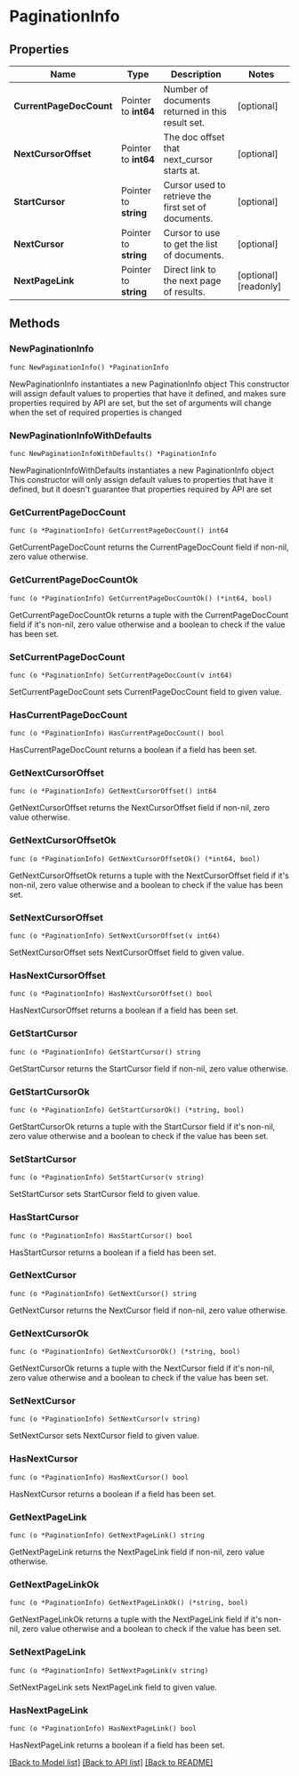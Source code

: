 # PaginationInfo

## Properties

Name | Type | Description | Notes
------------ | ------------- | ------------- | -------------
**CurrentPageDocCount** | Pointer to **int64** | Number of documents returned in this result set. | [optional] 
**NextCursorOffset** | Pointer to **int64** | The doc offset that next_cursor starts at. | [optional] 
**StartCursor** | Pointer to **string** | Cursor used to retrieve the first set of documents. | [optional] 
**NextCursor** | Pointer to **string** | Cursor to use to get the list of documents. | [optional] 
**NextPageLink** | Pointer to **string** | Direct link to the next page of results. | [optional] [readonly] 

## Methods

### NewPaginationInfo

`func NewPaginationInfo() *PaginationInfo`

NewPaginationInfo instantiates a new PaginationInfo object
This constructor will assign default values to properties that have it defined,
and makes sure properties required by API are set, but the set of arguments
will change when the set of required properties is changed

### NewPaginationInfoWithDefaults

`func NewPaginationInfoWithDefaults() *PaginationInfo`

NewPaginationInfoWithDefaults instantiates a new PaginationInfo object
This constructor will only assign default values to properties that have it defined,
but it doesn't guarantee that properties required by API are set

### GetCurrentPageDocCount

`func (o *PaginationInfo) GetCurrentPageDocCount() int64`

GetCurrentPageDocCount returns the CurrentPageDocCount field if non-nil, zero value otherwise.

### GetCurrentPageDocCountOk

`func (o *PaginationInfo) GetCurrentPageDocCountOk() (*int64, bool)`

GetCurrentPageDocCountOk returns a tuple with the CurrentPageDocCount field if it's non-nil, zero value otherwise
and a boolean to check if the value has been set.

### SetCurrentPageDocCount

`func (o *PaginationInfo) SetCurrentPageDocCount(v int64)`

SetCurrentPageDocCount sets CurrentPageDocCount field to given value.

### HasCurrentPageDocCount

`func (o *PaginationInfo) HasCurrentPageDocCount() bool`

HasCurrentPageDocCount returns a boolean if a field has been set.

### GetNextCursorOffset

`func (o *PaginationInfo) GetNextCursorOffset() int64`

GetNextCursorOffset returns the NextCursorOffset field if non-nil, zero value otherwise.

### GetNextCursorOffsetOk

`func (o *PaginationInfo) GetNextCursorOffsetOk() (*int64, bool)`

GetNextCursorOffsetOk returns a tuple with the NextCursorOffset field if it's non-nil, zero value otherwise
and a boolean to check if the value has been set.

### SetNextCursorOffset

`func (o *PaginationInfo) SetNextCursorOffset(v int64)`

SetNextCursorOffset sets NextCursorOffset field to given value.

### HasNextCursorOffset

`func (o *PaginationInfo) HasNextCursorOffset() bool`

HasNextCursorOffset returns a boolean if a field has been set.

### GetStartCursor

`func (o *PaginationInfo) GetStartCursor() string`

GetStartCursor returns the StartCursor field if non-nil, zero value otherwise.

### GetStartCursorOk

`func (o *PaginationInfo) GetStartCursorOk() (*string, bool)`

GetStartCursorOk returns a tuple with the StartCursor field if it's non-nil, zero value otherwise
and a boolean to check if the value has been set.

### SetStartCursor

`func (o *PaginationInfo) SetStartCursor(v string)`

SetStartCursor sets StartCursor field to given value.

### HasStartCursor

`func (o *PaginationInfo) HasStartCursor() bool`

HasStartCursor returns a boolean if a field has been set.

### GetNextCursor

`func (o *PaginationInfo) GetNextCursor() string`

GetNextCursor returns the NextCursor field if non-nil, zero value otherwise.

### GetNextCursorOk

`func (o *PaginationInfo) GetNextCursorOk() (*string, bool)`

GetNextCursorOk returns a tuple with the NextCursor field if it's non-nil, zero value otherwise
and a boolean to check if the value has been set.

### SetNextCursor

`func (o *PaginationInfo) SetNextCursor(v string)`

SetNextCursor sets NextCursor field to given value.

### HasNextCursor

`func (o *PaginationInfo) HasNextCursor() bool`

HasNextCursor returns a boolean if a field has been set.

### GetNextPageLink

`func (o *PaginationInfo) GetNextPageLink() string`

GetNextPageLink returns the NextPageLink field if non-nil, zero value otherwise.

### GetNextPageLinkOk

`func (o *PaginationInfo) GetNextPageLinkOk() (*string, bool)`

GetNextPageLinkOk returns a tuple with the NextPageLink field if it's non-nil, zero value otherwise
and a boolean to check if the value has been set.

### SetNextPageLink

`func (o *PaginationInfo) SetNextPageLink(v string)`

SetNextPageLink sets NextPageLink field to given value.

### HasNextPageLink

`func (o *PaginationInfo) HasNextPageLink() bool`

HasNextPageLink returns a boolean if a field has been set.


[[Back to Model list]](../README.md#documentation-for-models) [[Back to API list]](../README.md#documentation-for-api-endpoints) [[Back to README]](../README.md)


